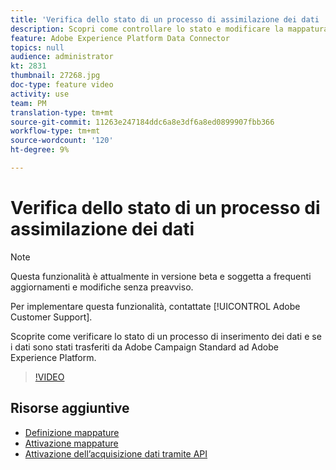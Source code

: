 ```yaml
---
title: 'Verifica dello stato di un processo di assimilazione dei dati '
description: Scopri come controllare lo stato e modificare la mappatura dei dati.
feature: Adobe Experience Platform Data Connector
topics: null
audience: administrator
kt: 2831
thumbnail: 27268.jpg
doc-type: feature video
activity: use
team: PM
translation-type: tm+mt
source-git-commit: 11263e247184ddc6a8e3df6a8ed0899907fbb366
workflow-type: tm+mt
source-wordcount: '120'
ht-degree: 9%

---
```



# Verifica dello stato di un processo di assimilazione dei dati

>[!NOTE]
>
>Questa funzionalità è attualmente in versione beta e soggetta a frequenti aggiornamenti e modifiche senza preavviso.
>
>Per implementare questa funzionalità, contattate [!UICONTROL Adobe Customer Support].

Scoprite come verificare lo stato di un processo di inserimento dei dati e se i dati sono stati trasferiti da  Adobe Campaign Standard ad Adobe Experience Platform.

>[!VIDEO](https://video.tv.adobe.com/v/27268?quality=12)

## Risorse aggiuntive

* [Definizione mappature](https://docs.adobe.com/content/help/en/campaign-standard/using/administrating/mapping-campaign-and-aep-data/aep-mapping-definition.html)
* [Attivazione mappature](https://docs.adobe.com/content/help/en/campaign-standard/using/administrating/mapping-campaign-and-aep-data/aep-mapping-activation.html)
* [Attivazione dell’acquisizione dati tramite API](https://docs.adobe.com/content/help/en/campaign-standard/using/administrating/mapping-campaign-and-aep-data/aep-triggering-data-ingestion.html)
